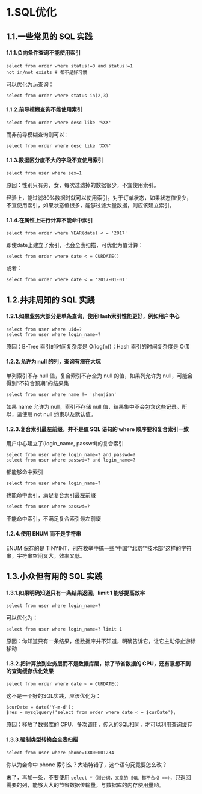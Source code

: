 # 1.SQL优化

## 1.1.一些常见的 SQL 实践

#### 1.1.1.负向条件查询不能使用索引

```
select from order where status!=0 and status!=1
not in/not exists # 都不是好习惯
```

可以优化为`in`查询：

```
select from order where status in(2,3)
```

#### 1.1.2.前导模糊查询不能使用索引

```
select from order where desc like '%XX'
```

而非前导模糊查询则可以：

```
select from order where desc like 'XX%'
```

#### 1.1.3.数据区分度不大的字段不宜使用索引

```
select from user where sex=1
```

原因：性别只有男，女，每次过滤掉的数据很少，不宜使用索引。

经验上，能过滤80%数据时就可以使用索引。对于订单状态，如果状态值很少，不宜使用索引，如果状态值很多，能够过滤大量数据，则应该建立索引。

#### 1.1.4.在属性上进行计算不能命中索引

```
select from order where YEAR(date) < = '2017'
```

即使date上建立了索引，也会全表扫描，可优化为值计算：

```
select from order where date < = CURDATE()
```

或者：

```
select from order where date < = '2017-01-01'
```

## 1.2.并非周知的 SQL 实践

#### 1.2.1.如果业务大部分是单条查询，使用Hash索引性能更好，例如用户中心

```
select from user where uid=?
select from user where login_name=?
```

原因：B-Tree 索引的时间复杂度是 O\(log\(n\)\)；Hash 索引的时间复杂度是 O\(1\)

#### 1.2.2.允许为 null 的列，查询有潜在大坑

单列索引不存 null 值，复合索引不存全为 null 的值，如果列允许为 null，可能会得到“不符合预期”的结果集

```
select from user where name != 'shenjian'
```

如果 name 允许为 null，索引不存储 null 值，结果集中不会包含这些记录。所以，请使用 not null 约束以及默认值。

#### 1.2.3.复合索引最左前缀，并不是值 SQL 语句的 where 顺序要和复合索引一致

用户中心建立了\(login\_name, passwd\)的复合索引

```
select from user where login_name=? and passwd=?
select from user where passwd=? and login_name=?
```

都能够命中索引

```
select from user where login_name=?
```

也能命中索引，满足复合索引最左前缀

```
select from user where passwd=?
```

不能命中索引，不满足复合索引最左前缀

#### 1.2.4.使用 ENUM 而不是字符串

ENUM 保存的是 TINYINT，别在枚举中搞一些“中国”“北京”“技术部”这样的字符串，字符串空间又大，效率又低。

## 1.3.小众但有用的 SQL 实践

#### 1.3.1.如果明确知道只有一条结果返回，limit 1 能够提高效率

```
select from user where login_name=?
```

可以优化为：

```
select from user where login_name=? limit 1
```

原因：你知道只有一条结果，但数据库并不知道，明确告诉它，让它主动停止游标移动

#### 1.3.2.把计算放到业务层而不是数据库层，除了节省数据的 CPU，还有意想不到的查询缓存优化效果

```
select from order where date < = CURDATE()
```

这不是一个好的SQL实践，应该优化为：

```
$curDate = date('Y-m-d');
$res = mysqlquery('select from order where date < = $curDate');
```

原因：释放了数据库的 CPU，多次调用，传入的SQL相同，才可以利用查询缓存

#### 1.3.3.强制类型转换会全表扫描

```
select from user where phone=13800001234
```

你以为会命中 phone 索引么？大错特错了，这个语句究竟要怎么改？

末了，再加一条，不要使用 `select *（潜台词，文章的 SQL 都不合格 ==）`，只返回需要的列，能够大大的节省数据传输量，与数据库的内存使用量哟。

  




